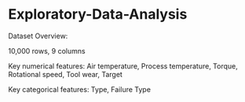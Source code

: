 # Exploratory-Data-Analysis
Dataset Overview:

10,000 rows, 9 columns

Key numerical features: Air temperature, Process temperature, Torque, Rotational speed, Tool wear, Target

Key categorical features: Type, Failure Type
